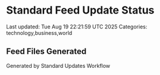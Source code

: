 # Standard Feed Update Status
Last updated: Tue Aug 19 22:21:59 UTC 2025
Categories: technology,business,world

## Feed Files Generated

Generated by Standard Updates Workflow
